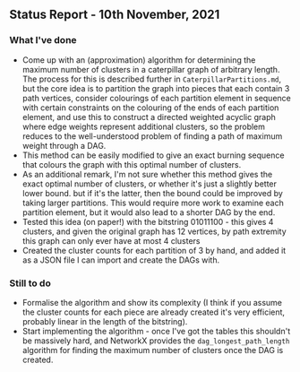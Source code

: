 ## Status Report - 10th November, 2021

### What I've done

* Come up with an (approximation) algorithm for determining the maximum number of clusters in a caterpillar graph of arbitrary length. The process for this is described further in `CaterpillarPartitions.md`, but the core idea is to partition the graph into pieces that each contain 3 path vertices, consider colourings of each partition element in sequence with certain constraints on the colouring of the ends of each partition element, and use this to construct a directed weighted acyclic graph where edge weights represent additional clusters, so the problem reduces to the well-understood problem of finding a path of maximum weight through a DAG.
* This method can be easily modified to give an exact burning sequence that colours the graph with this optimal number of clusters.
* As an additional remark, I'm not sure whether this method gives the exact optimal number of clusters, or whether it's just a slightly better lower bound. but if it's the latter, then the bound could be improved by taking larger partitions. This would require more work to examine each partition element, but it would also lead to a shorter DAG by the end.
* Tested this idea (on paper!) with the bitstring 01011100 - this gives 4 clusters, and given the original graph has 12 vertices, by path extremity this graph can only ever have at most 4 clusters
* Created the cluster counts for each partition of 3 by hand, and added it as a JSON file I can import and create the DAGs with.


### Still to do

* Formalise the algorithm and show its complexity (I think if you assume the cluster counts for each piece are already created it's very efficient, probably linear in the length of the bitstring).
* Start implementing the algorithm - once I've got the tables this shouldn't be massively hard, and NetworkX provides the `dag_longest_path_length` algorithm for finding the maximum number of clusters once the DAG is created.